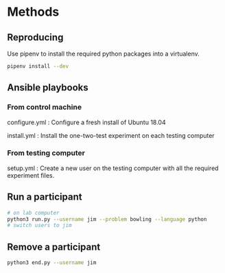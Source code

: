 # Methods

## Reproducing

Use pipenv to install the required python packages into a virtualenv.

```bash
pipenv install --dev
```

## Ansible playbooks

### From control machine

configure.yml
: Configure a fresh install of Ubuntu 18.04

install.yml
: Install the one-two-test experiment on each testing computer

### From testing computer

setup.yml
: Create a new user on the testing computer with all the required experiment files.

## Run a participant

```bash
# on lab computer
python3 run.py --username jim --problem bowling --language python
# switch users to jim
```

## Remove a participant

```bash
python3 end.py --username jim
```
